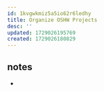 ```yaml
---
id: 1kvgwkmiz5a5io62r6ledhy
title: Organize OSHW Projects
desc: ''
updated: 1729026195769
created: 1729026180829
---
```


## notes

- 
